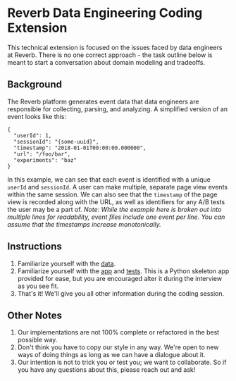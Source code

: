 # Reverb Data Engineering Coding Extension

This technical extension is focused on the issues faced by data engineers at Reverb. There is no one correct approach - the task outline below is meant to start a conversation about domain modeling and tradeoffs.

## Background

The Reverb platform generates event data that data engineers are responsible for collecting, parsing, and analyzing. A simplified version of an event looks like this:

```
{
  "userId": 1,
  "sessionId": "{some-uuid}",
  "timestamp": "2018-01-01T00:00:00.000000",
  "url": "/foo/bar",
  "experiments": "baz"
}
```

In this example, we can see that each event is identified with a unique `userId` and `sessionId`. A user can make multiple, separate page view events within the same session. We can also see that the `timestamp` of the page view is recorded along with the URL, as well as identifiers for any A/B tests the user may be a part of. _Note: While the example here is broken out into multiple lines for readability, event files include one event per line. You can assume that the timestamps increase monotonically._

## Instructions

1. Familiarize yourself with the [data](logs.txt).
1. Familiarize yourself with the [app](python/app/) and [tests](python/test/). This is a Python skeleton app provided for ease, but you are encouraged alter it during the interview as you see fit. 
1. That's it! We'll give you all other information during the coding session.

## Other Notes

1. Our implementations are not 100% complete or refactored in the best possible way.
1. Don't think you have to copy our style in any way. We're open to new ways of doing things as long as we can have a dialogue about it.
1. Our intention is not to trick you or test you; we want to collaborate. So if you have any questions about this, please reach out and ask!

